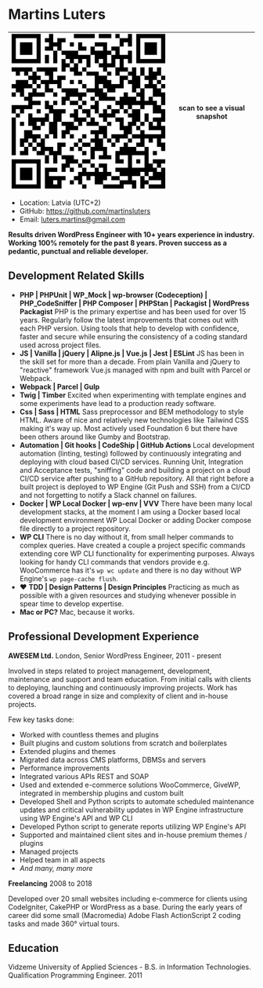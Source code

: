 
# Martins Luters

|<img src="./qrcode.svg"> | scan to see a visual snapshot |
|----|--|

-   Location: Latvia (UTC+2)
-   GitHub: https://github.com/martinsluters
-   Email: luters.martins@gmail.com

**Results driven WordPress Engineer with 10+ years experience in industry. Working 100% remotely for the past 8 years. Proven success as a pedantic, punctual and reliable developer.**

## Development Related Skills

-   **PHP | PHPUnit | WP_Mock | wp-browser (Codeception) | PHP_CodeSniffer | PHP Composer | PHPStan | Packagist | WordPress Packagist** PHP is the primary expertise and has been used for over 15 years. Regularly follow the latest improvements that comes out with each PHP version. Using tools that help to develop with confidence, faster and secure while ensuring the consistency of a coding standard used across project files.
-   **JS | Vanilla | jQuery | Alipne.js | Vue.js | Jest | ESLint** JS has been in the skill set for more than a decade. From plain Vanilla and jQuery to "reactive" framework Vue.js managed with npm and built with Parcel or Webpack.
-   **Webpack | Parcel | Gulp**
-   **Twig | Timber** Excited when experimenting with template engines and some experiments have lead to a production ready software.
-   **Css | Sass | HTML** Sass preprocessor and BEM methodology to style HTML. Aware of nice and relatively new technologies like Tailwind CSS making it's way up. Most actively used Foundation 6 but there have been others around like Gumby and Bootstrap.
-   **Automation | Git hooks | CodeShip | GitHub Actions** Local development automation (linting, testing) followed by continuously integrating and deploying with cloud based CI/CD services. Running Unit, Integration and Acceptance tests, "sniffing" code and building a project on a cloud CI/CD service after pushing to a GitHub repository. All that right before a built project is deployed to WP Engine (Git Push and SSH) from a CI/CD and not forgetting to notify a Slack channel on failures.
-   **Docker | WP Local Docker | wp-env | VVV** There have been many local development stacks, at the moment I am using a Docker based local development environment WP Local Docker or adding Docker compose file directly to a project repository.
-   **WP CLI** There is no day without it, from small helper commands to complex queries. Have created a couple a project specific commands extending core WP CLI functionality for experimenting purposes. Always looking for handy CLI commands that vendors provide e.g. WooCommerce has it's `wp wc update` and there is no day without WP Engine's `wp page-cache flush`.
-   ♥ **TDD | Design Patterns | Design Principles** Practicing as much as possible with a given resources and studying whenever possible in spear time to develop expertise.
-   **Mac or PC?** Mac, because it works.

## Professional Development Experience

**AWESEM Ltd.**
London, Senior WordPress Engineer, 2011 - present

Involved in steps related to project management, development, maintenance and support and team education. From initial calls with clients to deploying, launching and continuously improving projects.
Work has covered a broad range in size and complexity of client and in-house projects.

Few key tasks done:
-   Worked with countless themes and plugins
-   Built plugins and custom solutions from scratch and boilerplates
-   Extended plugins and themes
-   Migrated data across CMS platforms, DBMSs and servers
-   Performance improvements
-   Integrated various APIs REST and SOAP
-   Used and extended e-commerce solutions WooCommerce, GiveWP, integrated in membership plugins and custom built
-   Developed Shell and Python scripts to automate scheduled maintenance updates and critical vulnerability updates in WP Engine infrastructure using WP Engine's API and WP CLI
-   Developed Python script to generate reports utilizing WP Engine's API
-   Supported and maintained client sites and in-house premium themes / plugins
-   Managed projects
-   Helped team in all aspects
-   *And many, many more*


**Freelancing**
2008 to 2018

Developed over 20 small websites including e-commerce for clients using CodeIgniter, CakePHP or WordPress as a base. During the early years of career did some small (Macromedia) Adobe Flash ActionScript 2 coding tasks and made 360° virtual tours.

## Education

Vidzeme University of Applied Sciences - B.S. in Information Technologies. Qualification Programming Engineer. 2011